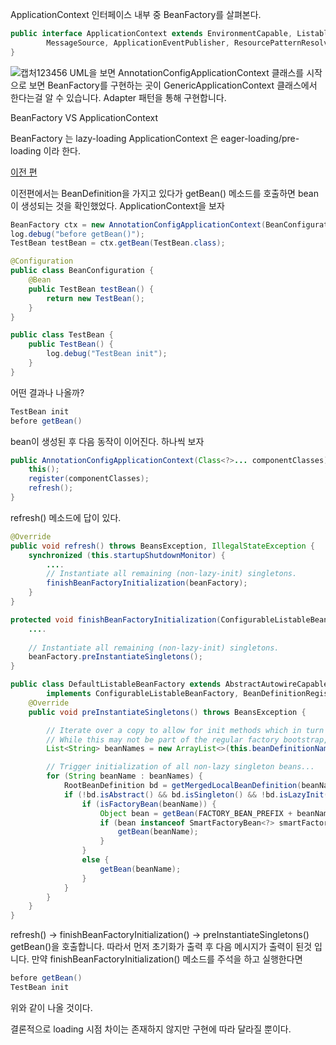 ApplicationContext 인터페이스 내부 중 BeanFactory를 살펴본다.

````java
public interface ApplicationContext extends EnvironmentCapable, ListableBeanFactory, HierarchicalBeanFactory,
		MessageSource, ApplicationEventPublisher, ResourcePatternResolver {
}
````
![캡처123456](https://user-images.githubusercontent.com/42162127/234851530-e1e38743-f96e-487b-b9ef-fd7f5c5efa09.PNG)
UML을 보면 AnnotationConfigApplicationContext 클래스를 시작으로 보면 BeanFactory를 구현하는 곳이 
GenericApplicationContext 클래스에서 한다는걸 알 수 있습니다.
Adapter 패턴을 통해 구현합니다.

BeanFactory VS ApplicationContext

BeanFactory 는 lazy-loading ApplicationContext 은 eager-loading/pre-loading 이라 한다.

[이전 편](https://github.com/zzangoobrother/study-organization/blob/main/spring/core/1.%20IOC%20-%20Annotation%20%EA%B8%B0%EB%B0%98%20bean%20%EB%93%B1%EB%A1%9D%EC%9B%90%EB%A6%AC2.md)

이전편에서는 BeanDefinition을 가지고 있다가 getBean() 메소드를 호출하면 bean이 생성되는 것을 확인했었다.
ApplicationContext을 보자

````java
BeanFactory ctx = new AnnotationConfigApplicationContext(BeanConfiguration.class);
log.debug("before getBean()");
TestBean testBean = ctx.getBean(TestBean.class);

@Configuration
public class BeanConfiguration {
    @Bean
    public TestBean testBean() {
        return new TestBean();
    }
}

public class TestBean {
    public TestBean() {
        log.debug("TestBean init");
    }
}
````
어떤 결과나 나올까?
````java
TestBean init
before getBean()
````
bean이 생성된 후 다음 동작이 이어진다. 하나씩 보자

````java
public AnnotationConfigApplicationContext(Class<?>... componentClasses) {
	this();
	register(componentClasses);
	refresh();
}
````
refresh() 메소드에 답이 있다.

````java
@Override
public void refresh() throws BeansException, IllegalStateException {
	synchronized (this.startupShutdownMonitor) {
		....
		// Instantiate all remaining (non-lazy-init) singletons.
		finishBeanFactoryInitialization(beanFactory);
	}
}

protected void finishBeanFactoryInitialization(ConfigurableListableBeanFactory beanFactory) {
	....
	
	// Instantiate all remaining (non-lazy-init) singletons.
	beanFactory.preInstantiateSingletons();
}
````

````java
public class DefaultListableBeanFactory extends AbstractAutowireCapableBeanFactory
		implements ConfigurableListableBeanFactory, BeanDefinitionRegistry, Serializable {
	@Override
	public void preInstantiateSingletons() throws BeansException {

		// Iterate over a copy to allow for init methods which in turn register new bean definitions.
		// While this may not be part of the regular factory bootstrap, it does otherwise work fine.
		List<String> beanNames = new ArrayList<>(this.beanDefinitionNames);

		// Trigger initialization of all non-lazy singleton beans...
		for (String beanName : beanNames) {
			RootBeanDefinition bd = getMergedLocalBeanDefinition(beanName);
			if (!bd.isAbstract() && bd.isSingleton() && !bd.isLazyInit()) {
				if (isFactoryBean(beanName)) {
					Object bean = getBean(FACTORY_BEAN_PREFIX + beanName);
					if (bean instanceof SmartFactoryBean<?> smartFactoryBean && smartFactoryBean.isEagerInit()) {
						getBean(beanName);
					}
				}
				else {
					getBean(beanName);
				}
			}
		}
	}
}
````
refresh() -> finishBeanFactoryInitialization() -> preInstantiateSingletons()
getBean()을 호출합니다.
따라서 먼저 초기화가 출력 후 다음 메시지가 출력이 된것 입니다.
만약 finishBeanFactoryInitialization() 메소드를 주석을 하고 실행한다면

````java
before getBean()
TestBean init
````
위와 같이 나올 것이다.

결론적으로 loading 시점 차이는 존재하지 않지만 구현에 따라 달라질 뿐이다.


